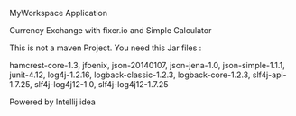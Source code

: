 MyWorkspace Application 

Currency Exchange with fixer.io
and Simple Calculator

This is not a maven Project.
You need this Jar files : 

hamcrest-core-1.3,
jfoenix,
json-20140107,
json-jena-1.0,
json-simple-1.1.1,
junit-4.12,
log4j-1.2.16,
logback-classic-1.2.3,
logback-core-1.2.3,
slf4j-api-1.7.25,
slf4j-log4j12-1.0,
slf4j-log4j12-1.7.25

Powered by Intellij idea
